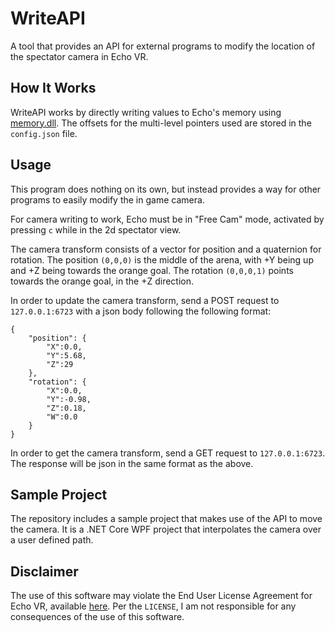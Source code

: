 # WriteAPI

A tool that provides an API for external programs to modify the location of the spectator camera in Echo VR.

## How It Works

WriteAPI works by directly writing values to Echo's memory using [memory.dll](https://github.com/erfg12/memory.dll/). The offsets for the multi-level pointers used are stored in the `config.json` file.

## Usage

This program does nothing on its own, but instead provides a way for other programs to easily modify the in game camera.

For camera writing to work, Echo must be in "Free Cam" mode, activated by pressing `c` while in the 2d spectator view.

The camera transform consists of a vector for position and a quaternion for rotation.
The position `(0,0,0)` is the middle of the arena, with +Y being up and +Z being towards the orange goal.
The rotation `(0,0,0,1)` points towards the orange goal, in the +Z direction.

In order to update the camera transform, send a POST request to `127.0.0.1:6723` with a json body following the following format:

```
{
	"position": {
		"X":0.0,
		"Y":5.68,
		"Z":29
	},
	"rotation": {
		"X":0.0,
		"Y":-0.98,
		"Z":0.18,
		"W":0.0
	}
}
```

In order to get the camera transform, send a GET request to `127.0.0.1:6723`. The response will be json in the same format as the above.

## Sample Project

The repository includes a sample project that makes use of the API to move the camera. It is a .NET Core WPF project that interpolates the camera over a user defined path.

## Disclaimer

The use of this software may violate the End User License Agreement for Echo VR, available [here](http://www.readyatdawn.com/eula-echo-vr/). Per the `LICENSE`, I am not responsible for any consequences of the use of this software.
